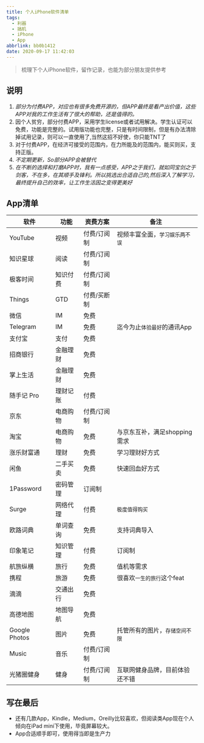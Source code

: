 ```yaml
---
title: 个人iPhone软件清单
tags:
  - 利器
  - 搞机
  - iPhone
  - App
abbrlink: bb0b1412
date: 2020-09-17 11:42:03
---
```


> 梳理下个人iPhone软件，留作记录，也能为部分朋友提供参考

## 说明
1. _部分为付费APP，对应也有很多免费开源的，但APP最终是看产出价值，这些APP对我的工作生活有了很大的帮助，还是值得的。_
2. 因个人贫穷，部分付费APP，采用学生license或者试用解决。学生认证可以免费，功能是完整的。试用版功能也完整，只是有时间限制，但是有办法清除掉试用记录，则可以一直使用了,当然这招不好使，你只能TNT了
3. 对于付费APP，在经济可接受的范围内，在力所能及的范围内，能买则买，支持正版。
2. _不定期更新，So部分APP会被替代_
3. _在不断的选择和打磨APP时，我有一点感受，APP之于我们，就如同宝剑之于剑客，不在多，在其顺手及锋利。所以挑选出合适自己的,然后深入了解学习，最终提升自己的效率，让工作生活因之变得更美好_

## App清单

软件 | 功能 | 资费方案|备注
----| ---| ---|---
YouTube| 视频 | 付费/订阅制 |视频丰富全面，`学习娱乐两不误`
知识星球 | 阅读 | 付费/订阅制 |
极客时间 | 知识付费 | 付费/订阅制 | 
Things| GTD | 付费/买断制 | 
微信 |IM |  免费 |  | 
Telegram | IM  | 免费 | 迄今为止`体验最好`的通讯App
支付宝 | 支付 | 免费 | 
招商银行 |金融理财 |  免费 | 
掌上生活 | 金融理财  | 免费 | 
随手记 Pro| 理财记账 | 付费 | 
京东 | 电商购物| 付费/订阅制 | 
淘宝 | 电商购物| 免费 | 与京东互补，满足shopping需求
涨乐财富通 | 理财 | 免费 | 学习理财好方式
闲鱼 | 二手买卖 | 免费 | 快速回血好方式
1Password | 密码管理 | 订阅制 | 
Surge | 网络代理 | 付费| `极度值得购买`
欧路词典 | 单词查询 | 免费| 支持词典导入
印象笔记| 知识管理 |  付费|订阅制| 
航旅纵横 | 旅行 | 免费 | 值机等需求
携程| 旅游 | 免费 | 很喜欢`一生的旅行`这个feat
滴滴| 交通出行 | 免费 | 
高德地图| 地图导航 | 免费 | 
Google Photos| 图片 | 免费 | 托管所有的图片，`存储空间不限`
Music | 音乐 | 付费/订阅制 | 
光猪圈健身 | 健身 | 付费/订阅制 | 互联网健身品牌，目前体验还不错

## 写在最后
- 还有几款App，Kindle，Medium，Oreilly比较喜欢，但阅读类App现在个人倾向在iPad mini下使用，毕竟屏幕较大。
- App合适顺手即可，使用得当即是生产力


